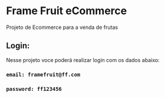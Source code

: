 # Frame Fruit eCommerce

Projeto de Ecommerce para a venda de frutas

## Login: 

Nesse projeto voce poderá realizar login com os dados abaixo:
### `email: framefruit@ff.com` 
### `password: ff123456` 

